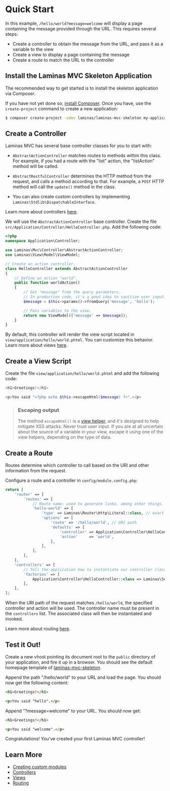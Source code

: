 # Quick Start

In this example, `/hello/world?message=welcome` will display a page containing the message provided through the URL.
This requires several steps:

- Create a controller to obtain the message from the URL, and pass it as a variable to the view
- Create a view to display a page containing the message
- Create a route to match the URL to the controller

## Install the Laminas MVC Skeleton Application

The recommended way to get started is to install the skeleton application via Composer.

If you have not yet done so, [install Composer](https://getcomposer.org/doc/00-intro.md#installation-linux-unix-osx).
Once you have, use the `create-project` command to create a new application:

```bash
$ composer create-project -sdev laminas/laminas-mvc-skeleton my-application
```

## Create a Controller

Laminas MVC has several base controller classes for you to start with:

- `AbstractActionController` matches routes to methods within this class.
  For example, if you had a route with the "list" action, the "listAction" method will be called.

- `AbstractRestfulController` determines the HTTP method from the request, and calls a method according to that.
  For example, a `POST` HTTP method will call the `update()` method in the class.

- You can also create custom controllers by implementing `Laminas\Stdlib\DispatchableInterface`.

Learn more about controllers [here](https://docs.laminas.dev/laminas-mvc/controllers/).

We will use the `AbstractActionController` base controller.
Create the file `src/Application/Controller/HelloController.php`.
Add the following code:

```php
<?php
namespace Application\Controller;

use Laminas\Mvc\Controller\AbstractActionController;
use Laminas\View\Model\ViewModel;

// Create an action controller.
class HelloController extends AbstractActionController
{
    // Define an action "world".
    public function worldAction()
    {
        // Get "message" from the query parameters.
        // In production code, it's a good idea to sanitize user input.
        $message = $this->params()->fromQuery('message', 'hello');

        // Pass variables to the view.
        return new ViewModel(['message' => $message]);
    }
}
```

By default, this controller will render the view script located in `view/application/hello/world.phtml`.
You can customize this behavior.
Learn more about views [here](https://docs.laminas.dev/laminas-view/quick-start/).

## Create a View Script

Create the file `view/application/hello/world.phtml` and add the following code:

```php
<h1>Greetings!</h1>

<p>You said "<?php echo $this->escapeHtml($message) ?>".</p>
```

> ### Escaping output
>
> The method `escapeHtml()` is a [view helper](https://docs.laminas.dev/laminas-view/helpers/intro/), and it's designed to help mitigate XSS attacks.
> Never trust user input.
> If you are at all uncertain about the source of a variable in your view, escape it using one of the view helpers, depending on the type of data.

## Create a Route

Routes determine which controller to call based on the URI and other information from the request.

Configure a route and a controller in `config/module.config.php`:

```php
return [
    'router' => [
        'routes' => [
            // Route name: used to generate links, among other things.
            'hello-world' => [
                'type' => Laminas\Router\Http\Literal::class, // exact match of URI path
                'options' => [
                    'route' => '/hello/world', // URI path
                    'defaults' => [
                        'controller' => Application\Controller\HelloController::class, // unique name
                        'action'     => 'world',
                    ],
                ],
            ],
        ],
    ],
    'controllers' => [
        // Tell the application how to instantiate our controller class
        'factories' => [
            Application\Controller\HelloController::class => Laminas\ServiceManager\Factory\InvokableFactory::class,
        ],
    ],
];
```

When the URI path of the request matches `/hello/world`, the specified controller and action will be used.
The controller name must be present in the `controllers` list.
The associated class will then be instantiated and invoked.

Learn more about routing [here](https://docs.laminas.dev/laminas-router/routing).

## Test it Out!

Create a new vhost pointing its document root to the `public` directory of your application, and fire it up in a browser.
You should see the default homepage template of [laminas-mvc-skeleton](https://github.com/laminas/laminas-mvc-skeleton).

Append the path "/hello/world" to your URL and load the page.
You should now get the following content:

```html
<h1>Greetings!</h1>

<p>You said "hello".</p>
```

Append "?message=welcome" to your URL.
You should now get:

```html
<h1>Greetings!</h1>

<p>You said "welcome".</p>
```

Congratulations!
You've created your first Laminas MVC controller!

## Learn More

- [Creating custom modules](https://docs.laminas.dev/tutorials/getting-started/modules/)
- [Controllers](https://docs.laminas.dev/laminas-mvc/controllers)
- [Views](https://docs.laminas.dev/laminas-view/quick-start)
- [Routing](https://docs.laminas.dev/laminas-router/routing)
